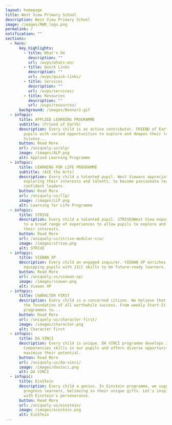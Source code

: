 ```yaml
---
layout: homepage
title: West View Primary School
description: West View Primary School
image: /images/RWD_logo.png
permalink: /
notification: ""
sections:
  - hero:
      key_highlights:
        - title: What's On
          description: ""
          url: /wvps/whats-on/
        - title: Quick Links
          description: ""
          url: /wvps/quick-links/
        - title: Services
          description: ""
          url: /wvps/services/
        - title: Resources
          description: ""
          url: /wvps/resources/
      background: /images/Banner2.gif
  - infopic:
      title: APPLIED LEARNING PROGRAMME
      subtitle: (Friend of Earth)
      description: Every child is an active contributor. FRIEND of Earth, provides our
        pupils with varied opportunities to explore and deepen their learning in
        Science...
      button: Read More
      url: /uniquely-us/alp/
      image: /images/ALP.png
      alt: Applied Learning Programme
  - infopic:
      title: LEARNING FOR LIFE PROGRAMME
      subtitle: (ACE the Arts)
      description: Every child a talented pupil. West Viewans appreciate and create,
        exploring their interests and talents, to become passionate learners and
        confident leaders.
      button: Read More
      url: /uniquely-us/llp/
      image: /images/LLP.png
      alt: Learning for Life Programme
  - infopic:
      title: STRIVE
      description: Every child a talented pupil. STRIVE@West View exposes our pupils
        to a broad range of experiences to allow pupils to explore and pursue
        their interests.
      button: Read More
      url: /uniquely-us/strive-modular-cca/
      image: /images/strive.png
      alt: STRIVE
  - infopic:
      title: VIEWAN XP
      description: Every child an engaged inquirer. VIEWAN XP enriches our curriculum,
        equipping pupils with 21CC skills to be future-ready learners.
      button: Read More
      url: /uniquely-us/viewan-xp/
      image: /images/viewan.png
      alt: Viewan XP
  - infopic:
      title: CHARACTER FIRST
      description: Every child is a concerned citizen. We believe that character is
        the foundation of all worthwhile success. From weekly Start-It-Right
        programmes to...
      button: Read More
      url: /uniquely-us/character-first/
      image: /images/character.png
      alt: Character First
  - infopic:
      title: DA VINCI
      description: Every child is unique. DA VINCI programme develops 21st Century
        Competencies skills in our pupils and offers diverse opportunities to
        maximise their potential.
      button: Read More
      url: /uniquely-us/da-vinci/
      image: /images/davinci.png
      alt: DA VINCI
  - infopic:
      title: EinSTein
      description: Every child a genius. In Einstein programme, we support low
        progress learners, believing in their unique gifts. Let's inspire them
        with Einstein's perseverance.
      button: Read More
      url: /uniquely-us/einstein/
      image: /images/einstein.png
      alt: EinSTein
---
```

